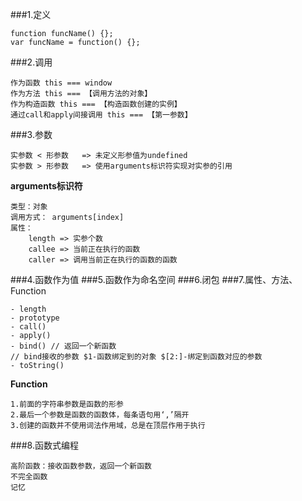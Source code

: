 ###1.定义

	function funcName() {};
	var funcName = function() {};
###2.调用

	作为函数 this === window
	作为方法 this === 【调用方法的对象】
	作为构造函数 this === 【构造函数创建的实例】
	通过call和apply间接调用 this === 【第一参数】
###3.参数
	
	实参数 < 形参数   => 未定义形参值为undefined
	实参数 > 形参数   => 使用arguments标识符实现对实参的引用
**arguments标识符**

	类型：对象
	调用方式： arguments[index]
	属性：
		length => 实参个数
		callee => 当前正在执行的函数
		caller => 调用当前正在执行的函数的函数
###4.函数作为值
###5.函数作为命名空间
###6.闭包
###7.属性、方法、Function

	- length
	- prototype
	- call()
	- apply()
	- bind() // 返回一个新函数
	// bind接收的参数 $1-函数绑定到的对象 $[2:]-绑定到函数对应的参数
	- toString()
	
**Function**

	1.前面的字符串参数是函数的形参
	2.最后一个参数是函数的函数体，每条语句用‘,’隔开
	3.创建的函数并不使用词法作用域，总是在顶层作用于执行
###8.函数式编程

	高阶函数：接收函数参数，返回一个新函数
	不完全函数
	记忆